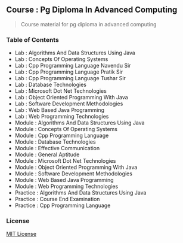 ## Course : Pg Diploma In Advanced Computing

> Course material for pg diploma in advanced computing

### Table of Contents

- Lab : Algorithms And Data Structures Using Java
- Lab : Concepts Of Operating Systems
- Lab : Cpp Programming Language Navendu Sir
- Lab : Cpp Programming Language Pratik Sir
- Lab : Cpp Programming Language Tushar Sir
- Lab : Database Technologies
- Lab : Microsoft Dot Net Technologies
- Lab : Object Oriented Programming With Java
- Lab : Software Development Methodologies
- Lab : Web Based Java Programming
- Lab : Web Programming Technologies
- Module : Algorithms And Data Structures Using Java
- Module : Concepts Of Operating Systems
- Module : Cpp Programming Language
- Module : Database Technologies
- Module : Effective Communication
- Module : General Aptitude
- Module : Microsoft Dot Net Technologies
- Module : Object Oriented Programming With Java
- Module : Software Development Methodologies
- Module : Web Based Java Programming
- Module : Web Programming Technologies
- Practice : Algorithms And Data Structures Using Java
- Practice : Course End Examination
- Practice : Cpp Programming Language

### License

[MIT License](license)